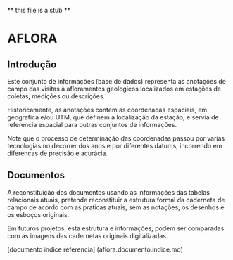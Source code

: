 ** this file is a stub **

# AFLORA


## Introdução

Este conjunto de informações (base de dados) representa as anotações de campo das visitas à afloramentos geologicos localizados em estações de coletas, medições ou descrições.

Historicamente, as anotações contem as coordenadas espaciais, em geografica e/ou UTM, que definem a localização da estação, e servia de referencia espacial para outras conjuntos de informações. 

Note que o processo de determinação das coordenadas passou por varias tecnologias no decorrer dos anos e por diferentes datums, incorrendo em diferencas de precisão e acurácia.

## Documentos

A reconstituição dos documentos usando as informações das tabelas relacionais atuais, pretende reconstituir a estrutura formal da caderneta de campo de acordo com as praticas atuais, sem as notações, os desenhos e os esboços originais. 

Em futuros projetos, esta estrutura e informações, podem ser comparadas com as imagens das cadernetas originais digitalizadas.

[documento indice referencia] (aflora.documento.indice.md)

